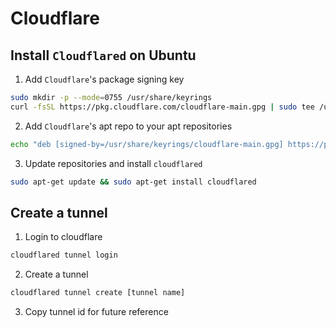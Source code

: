 # Cloudflare

## Install `Cloudflared` on Ubuntu

1. Add `Cloudflare`'s package signing key
```bash
sudo mkdir -p --mode=0755 /usr/share/keyrings
curl -fsSL https://pkg.cloudflare.com/cloudflare-main.gpg | sudo tee /usr/share/keyrings/cloudflare-main.gpg >/dev/null
```

2. Add `Cloudflare`'s apt repo to your apt repositories

```bash
echo "deb [signed-by=/usr/share/keyrings/cloudflare-main.gpg] https://pkg.cloudflare.com/cloudflared any main" | sudo tee /etc/apt/sources.list.d/cloudflared.list
```

3. Update repositories and install `cloudflared`
```bash
sudo apt-get update && sudo apt-get install cloudflared
```

## Create a tunnel

1. Login to cloudflare
```bash
cloudflared tunnel login
```

2. Create a tunnel
```bash
cloudflared tunnel create [tunnel name]
```

3. Copy tunnel id for future reference
